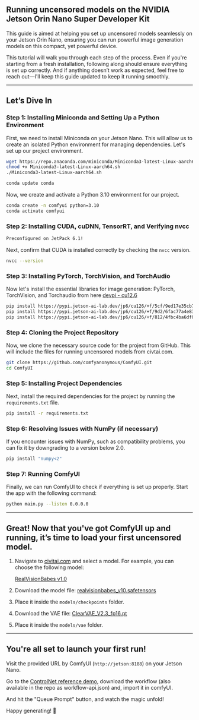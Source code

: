## Running uncensored models on the NVIDIA Jetson Orin Nano Super Developer Kit

This guide is aimed at helping you set up uncensored models seamlessly on your Jetson Orin Nano, ensuring you can run powerful image generation models on this compact, yet powerful device.

This tutorial will walk you through each step of the process. Even if you're starting from a fresh installation, following along should ensure everything is set up correctly. And if anything doesn’t work as expected, feel free to reach out—I'll keep this guide updated to keep it running smoothly.

---

## Let’s Dive In

### Step 1: Installing Miniconda and Setting Up a Python Environment

First, we need to install Miniconda on your Jetson Nano. This will allow us to create an isolated Python environment for managing dependencies. Let's set up our project environment.

```bash
wget https://repo.anaconda.com/miniconda/Miniconda3-latest-Linux-aarch64.sh
chmod +x Miniconda3-latest-Linux-aarch64.sh
./Miniconda3-latest-Linux-aarch64.sh

conda update conda
```

Now, we create and activate a Python 3.10 environment for our project.

```bash
conda create -n comfyui python=3.10
conda activate comfyui
```

### Step 2: Installing CUDA, cuDNN, TensorRT, and Verifying nvcc

```bash
Preconfigured on JetPack 6.1!
```

Next, confirm that CUDA is installed correctly by checking the `nvcc` version.

```bash
nvcc --version
```

### Step 3: Installing PyTorch, TorchVision, and TorchAudio

Now let's install the essential libraries for image generation: PyTorch, TorchVision, and Torchaudio from here [devpi - cu12.6](http://jetson.webredirect.org/jp6/cu126)

```bash
pip install https://pypi.jetson-ai-lab.dev/jp6/cu126/+f/5cf/9ed17e35cb752/torch-2.5.0-cp310-cp310-linux_aarch64.whl
pip install https://pypi.jetson-ai-lab.dev/jp6/cu126/+f/9d2/6fac77a4e832a/torchvision-0.19.1a0+6194369-cp310-cp310-linux_aarch64.whl
pip install https://pypi.jetson-ai-lab.dev/jp6/cu126/+f/812/4fbc4ba6df0a3/torchaudio-2.5.0-cp310-cp310-linux_aarch64.whl
```

### Step 4: Cloning the Project Repository

Now, we clone the necessary source code for the project from GitHub. This will include the files for running uncensored models from civtai.com.

```bash
git clone https://github.com/comfyanonymous/ComfyUI.git
cd ComfyUI
```

### Step 5: Installing Project Dependencies

Next, install the required dependencies for the project by running the `requirements.txt` file.

```bash
pip install -r requirements.txt
```

### Step 6: Resolving Issues with NumPy (if necessary)

If you encounter issues with NumPy, such as compatibility problems, you can fix it by downgrading to a version below 2.0.

```bash
pip install "numpy<2"
```

### Step 7: Running ComfyUI

Finally, we can run ComfyUI to check if everything is set up properly. Start the app with the following command:

```bash
python main.py --listen 0.0.0.0
```

---

## Great! Now that you've got ComfyUI up and running, it’s time to load your first uncensored model.

1. Navigate to [civitai.com](https://civitai.com) and select a model. For example, you can choose the following model:

   [RealVisionBabes v1.0](https://civitai.com/models/543456?modelVersionId=604282)

2. Download the model file: [realvisionbabes_v10.safetensors](https://civitai.com/api/download/models/604282?type=Model&format=SafeTensor&size=pruned&fp=fp16)

3. Place it inside the `models/checkpoints` folder.

4. Download the VAE file: [ClearVAE_V2.3_fp16.pt](https://civitai.com/api/download/models/604282?type=VAE)

5. Place it inside the `models/vae` folder.



---

## You're all set to launch your first run! 

Visit the provided URL by ComfyUI (`http://jetson:8188`) on your Jetson Nano.

Go to the [ControlNet reference demo](https://civitai.com/posts/3943573), download the workflow (also available in the repo as workflow-api.json) and, import it in comfyUI.

And hit the "Queue Prompt" button, and watch the magic unfold!

Happy generating! 🎉
